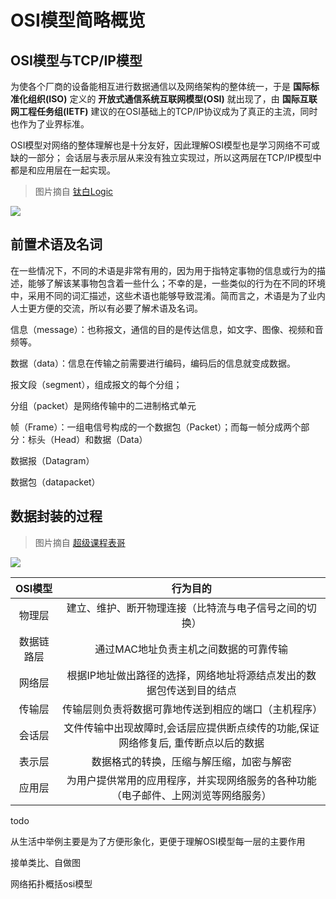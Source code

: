 # OSI模型简略概览


## OSI模型与TCP/IP模型


为使各个厂商的设备能相互进行数据通信以及网络架构的整体统一，于是 **国际标准化组织(ISO)** 定义的 **开放式通信系统互联网模型(OSI)** 就出现了，由 **国际互联网工程任务组(IETF)** 建议的在OSI基础上的TCP/IP协议成为了真正的主流，同时也作为了业界标准。

OSI模型对网络的整体理解也是十分友好，因此理解OSI模型也是学习网络不可或缺的一部分； 会话层与表示层从来没有独立实现过，所以这两层在TCP/IP模型中都是和应用层在一起实现。

> 图片摘自 [钛白Logic](https://www.cnblogs.com/qishui/p/5428938.html)

![](https://i.postimg.cc/tCT1jSpt/2019-08-02-170123.png)



## 前置术语及名词

在一些情况下，不同的术语是非常有用的，因为用于指特定事物的信息或行为的描述，能够了解该某事物包含着一些什么；不幸的是，一些类似的行为在不同的环境中，采用不同的词汇描述，这些术语也能够导致混淆。简而言之，术语是为了业内人士更方便的交流，所以有必要了解术语及名词。


信息（message）：也称报文，通信的目的是传达信息，如文字、图像、视频和音频等。

数据（data）：信息在传输之前需要进行编码，编码后的信息就变成数据。

报文段（segment），组成报文的每个分组；

分组（packet）是网络传输中的二进制格式单元

帧（Frame）：一组电信号构成的一个数据包（Packet）；而每一帧分成两个部分：标头（Head）和数据（Data）

数据报（Datagram）

数据包（datapacket）


## 数据封装的过程



> 图片摘自 [超级课程表哥](https://blog.csdn.net/qq_25606103/article/details/51295965)

![](https://i.postimg.cc/T1x8fHzd/2019-08-02-165336.png)



|OSI模型|行为目的|
|:-:|:-:|
|物理层|建立、维护、断开物理连接（比特流与电子信号之间的切换）|
|数据链路层|通过MAC地址负责主机之间数据的可靠传输|
|网络层|根据IP地址做出路径的选择，网络地址将源结点发出的数据包传送到目的结点|
|传输层|传输层则负责将数据可靠地传送到相应的端口（主机程序）|
|会话层|文件传输中出现故障时,会话层应提供断点续传的功能,保证网络修复后, 重传断点以后的数据|
|表示层|数据格式的转换，压缩与解压缩，加密与解密|
|应用层|为用户提供常用的应用程序，并实现网络服务的各种功能（电子邮件、上网浏览等网络服务）|



todo


从生活中举例主要是为了方便形象化，更便于理解OSI模型每一层的主要作用

接单类比、自做图

网络拓扑概括osi模型
